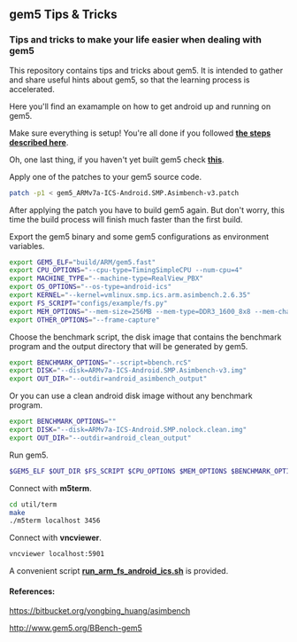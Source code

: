 ## gem5 Tips & Tricks
### **Tips and tricks to make your life easier when dealing with gem5**

This repository contains tips and tricks about gem5. It is intended to gather and share useful hints about gem5, so that the learning process is accelerated.

Here you'll find an examample on how to get android up and running on gem5.

Make sure everything is setup! You're all done if you followed [**the steps described here**](../../../README.md).

Oh, one last thing, if you haven't yet built gem5 check [**this**](../../../doc/Gem5Basics.md).

Apply one of the patches to your gem5 source code.

```bash
patch -p1 < gem5_ARMv7a-ICS-Android.SMP.Asimbench-v3.patch
```

After applying the patch you have to build gem5 again. But don't worry, this time the build process will finish much faster than the first build.

Export the gem5 binary and some gem5 configurations as environment variables.

```bash
export GEM5_ELF="build/ARM/gem5.fast"
export CPU_OPTIONS="--cpu-type=TimingSimpleCPU --num-cpu=4"
export MACHINE_TYPE="--machine-type=RealView_PBX"
export OS_OPTIONS="--os-type=android-ics"
export KERNEL="--kernel=vmlinux.smp.ics.arm.asimbench.2.6.35"
export FS_SCRIPT="configs/example/fs.py"
export MEM_OPTIONS="--mem-size=256MB --mem-type=DDR3_1600_8x8 --mem-channels=2 --caches --l2cache"
export OTHER_OPTIONS="--frame-capture"
```

Choose the benchmark script, the disk image that contains the benchmark
program and the output directory that will be generated by gem5.

```bash
export BENCHMARK_OPTIONS="--script=bbench.rcS"
export DISK="--disk=ARMv7a-ICS-Android.SMP.Asimbench-v3.img"
export OUT_DIR="--outdir=android_asimbench_output"
```

Or you can use a clean android disk image without any benchmark program.

```bash
export BENCHMARK_OPTIONS=""
export DISK="--disk=ARMv7a-ICS-Android.SMP.nolock.clean.img"
export OUT_DIR="--outdir=android_clean_output"
```

Run gem5.

```bash
$GEM5_ELF $OUT_DIR $FS_SCRIPT $CPU_OPTIONS $MEM_OPTIONS $BENCHMARK_OPTIONS $MACHINE_TYPE $KERNEL $DISK $OS_OPTIONS $OTHER_OPTIONS
```

Connect with **m5term**.

```bash
cd util/term
make
./m5term localhost 3456
```

Connect with **vncviewer**.

```bash
vncviewer localhost:5901
```

A convenient script [**run_arm_fs_android_ics.sh**](../../../arch/arm/runarmfsandroidics.sh) is provided.

#### References:

https://bitbucket.org/yongbing_huang/asimbench

http://www.gem5.org/BBench-gem5
